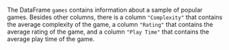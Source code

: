 The DataFrame `games` contains information about a sample of popular games. Besides other columns, there is a column `"Complexity"` that contains the average complexity of the game, a column `"Rating"` that contains the average rating of the game, and a column `"Play Time"` that contains the average play time of the game.